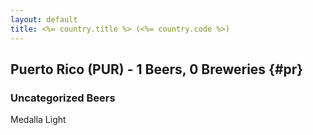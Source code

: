 ```yaml
---
layout: default
title: <%= country.title %> (<%= country.code %>)
---
```


## Puerto Rico (PUR) - 1 Beers, 0 Breweries {#pr}



### Uncategorized Beers

Medalla Light  



 
